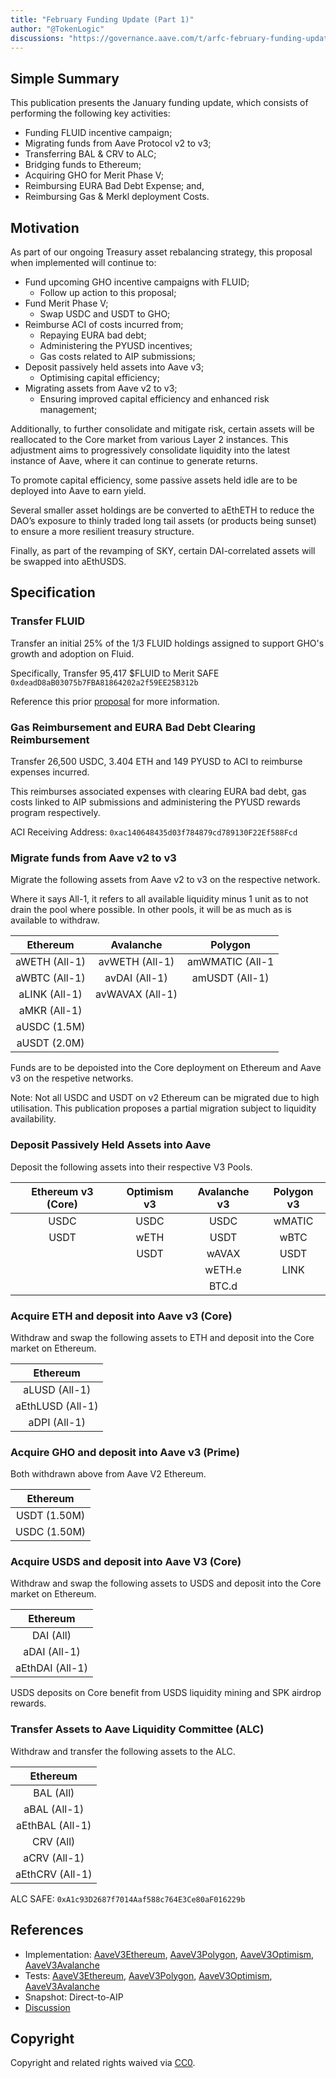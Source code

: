 ```yaml
---
title: "February Funding Update (Part 1)"
author: "@TokenLogic"
discussions: "https://governance.aave.com/t/arfc-february-funding-update/20712"
---
```


## Simple Summary

This publication presents the January funding update, which consists of performing the following key activities:

- Funding FLUID incentive campaign;
- Migrating funds from Aave Protocol v2 to v3;
- Transferring BAL & CRV to ALC;
- Bridging funds to Ethereum;
- Acquiring GHO for Merit Phase V;
- Reimbursing EURA Bad Debt Expense; and,
- Reimbursing Gas & Merkl deployment Costs.

## Motivation

As part of our ongoing Treasury asset rebalancing strategy, this proposal when implemented will continue to:

- Fund upcoming GHO incentive campaigns with FLUID;
  - Follow up action to this proposal;
- Fund Merit Phase V;
  - Swap USDC and USDT to GHO;
- Reimburse ACI of costs incurred from;
  - Repaying EURA bad debt;
  - Administering the PYUSD incentives;
  - Gas costs related to AIP submissions;
- Deposit passively held assets into Aave v3;
  - Optimising capital efficiency;
- Migrating assets from Aave v2 to v3;
  - Ensuring improved capital efficiency and enhanced risk management;

Additionally, to further consolidate and mitigate risk, certain assets will be reallocated to the Core market from various Layer 2 instances. This adjustment aims to progressively consolidate liquidity into the latest instance of Aave, where it can continue to generate returns.

To promote capital efficiency, some passive assets held idle are to be deployed into Aave to earn yield.

Several smaller asset holdings are be converted to aEthETH to reduce the DAO’s exposure to thinly traded long tail assets (or products being sunset) to ensure a more resilient treasury structure.

Finally, as part of the revamping of SKY, certain DAI-correlated assets will be swapped into aEthUSDS.

## Specification

### Transfer FLUID

Transfer an initial 25% of the 1/3 FLUID holdings assigned to support GHO's growth and adoption on Fluid.

Specifically, Transfer 95,417 $FLUID to Merit SAFE `0xdeadD8aB03075b7FBA81864202a2f59EE25B312b`

Reference this prior [proposal](https://governance.aave.com/t/arfc-fluid-alignment-with-inst-purchase/19921) for more information.

### Gas Reimbursement and EURA Bad Debt Clearing Reimbursement

Transfer 26,500 USDC, 3.404 ETH and 149 PYUSD to ACI to reimburse expenses incurred.

This reimburses associated expenses with clearing EURA bad debt, gas costs linked to AIP submissions and administering the PYUSD rewards program respectively.

ACI Receiving Address: `0xac140648435d03f784879cd789130F22Ef588Fcd`

### Migrate funds from Aave v2 to v3

Migrate the following assets from Aave v2 to v3 on the respective network.

Where it says All-1, it refers to all available liquidity minus 1 unit as to not drain the pool where possible. In other pools, it will be as much as is available to withdraw.

|   Ethereum    |    Avalanche    |     Polygon     |
| :-----------: | :-------------: | :-------------: |
| aWETH (All-1) | avWETH (All-1)  | amWMATIC (All-1 |
| aWBTC (All-1) |  avDAI (All-1)  | amUSDT (All-1)  |
| aLINK (All-1) | avWAVAX (All-1) |                 |
| aMKR (All-1)  |                 |                 |
| aUSDC (1.5M)  |                 |                 |
| aUSDT (2.0M)  |                 |                 |

Funds are to be depoisted into the Core deployment on Ethereum and Aave v3 on the respetive networks.

Note: Not all USDC and USDT on v2 Ethereum can be migrated due to high utilisation. This publication proposes a partial migration subject to liquidity availability.

### Deposit Passively Held Assets into Aave

Deposit the following assets into their respective V3 Pools.

| Ethereum v3 (Core) | Optimism v3 | Avalanche v3 | Polygon v3 |
| :----------------: | :---------: | :----------: | :--------: |
|        USDC        |    USDC     |     USDC     |   wMATIC   |
|        USDT        |    wETH     |     USDT     |    wBTC    |
|                    |    USDT     |    wAVAX     |    USDT    |
|                    |             |    wETH.e    |    LINK    |
|                    |             |    BTC.d     |            |

### Acquire ETH and deposit into Aave v3 (Core)

Withdraw and swap the following assets to ETH and deposit into the Core market on Ethereum.

|     Ethereum     |
| :--------------: |
|  aLUSD (All-1)   |
| aEthLUSD (All-1) |
|   aDPI (All-1)   |

### Acquire GHO and deposit into Aave v3 (Prime)

Both withdrawn above from Aave V2 Ethereum.

|   Ethereum   |
| :----------: |
| USDT (1.50M) |
| USDC (1.50M) |

### Acquire USDS and deposit into Aave V3 (Core)

Withdraw and swap the following assets to USDS and deposit into the Core market on Ethereum.

|    Ethereum     |
| :-------------: |
|    DAI (All)    |
|  aDAI (All-1)   |
| aEthDAI (All-1) |

USDS deposits on Core benefit from USDS liquidity mining and SPK airdrop rewards.

### Transfer Assets to Aave Liquidity Committee (ALC)

Withdraw and transfer the following assets to the ALC.

|    Ethereum     |
| :-------------: |
|    BAL (All)    |
|  aBAL (All-1)   |
| aEthBAL (All-1) |
|    CRV (All)    |
|  aCRV (All-1)   |
| aEthCRV (All-1) |

ALC SAFE: `0xA1c93D2687f7014Aaf588c764E3Ce80aF016229b`

## References

- Implementation: [AaveV3Ethereum](https://github.com/bgd-labs/aave-proposals-v3/blob/main/src/20250120_Multi_FebruaryFundingUpdate/AaveV3Ethereum_FebruaryFundingUpdate_20250120.sol), [AaveV3Polygon](https://github.com/bgd-labs/aave-proposals-v3/blob/main/src/20250120_Multi_FebruaryFundingUpdate/AaveV3Polygon_FebruaryFundingUpdate_20250120.sol), [AaveV3Optimism](https://github.com/bgd-labs/aave-proposals-v3/blob/main/src/20250120_Multi_FebruaryFundingUpdate/AaveV3Optimism_FebruaryFundingUpdate_20250120.sol), [AaveV3Avalanche](https://github.com/bgd-labs/aave-proposals-v3/blob/main/src/20250120_Multi_FebruaryFundingUpdate/AaveV3Avalanche_FebruaryFundingUpdate_20250120.sol)
- Tests: [AaveV3Ethereum](https://github.com/bgd-labs/aave-proposals-v3/blob/main/src/20250120_Multi_FebruaryFundingUpdate/AaveV3Ethereum_FebruaryFundingUpdate_20250120.t.sol), [AaveV3Polygon](https://github.com/bgd-labs/aave-proposals-v3/blob/main/src/20250120_Multi_FebruaryFundingUpdate/AaveV3Polygon_FebruaryFundingUpdate_20250120.t.sol), [AaveV3Optimism](https://github.com/bgd-labs/aave-proposals-v3/blob/main/src/20250120_Multi_FebruaryFundingUpdate/AaveV3Optimism_FebruaryFundingUpdate_20250120.t.sol), [AaveV3Avalanche](https://github.com/bgd-labs/aave-proposals-v3/blob/main/src/20250120_Multi_FebruaryFundingUpdate/AaveV3Avalanche_FebruaryFundingUpdate_20250120.t.sol)
- Snapshot: Direct-to-AIP
- [Discussion](https://governance.aave.com/t/arfc-february-funding-update/20712)

## Copyright

Copyright and related rights waived via [CC0](https://creativecommons.org/publicdomain/zero/1.0/).

